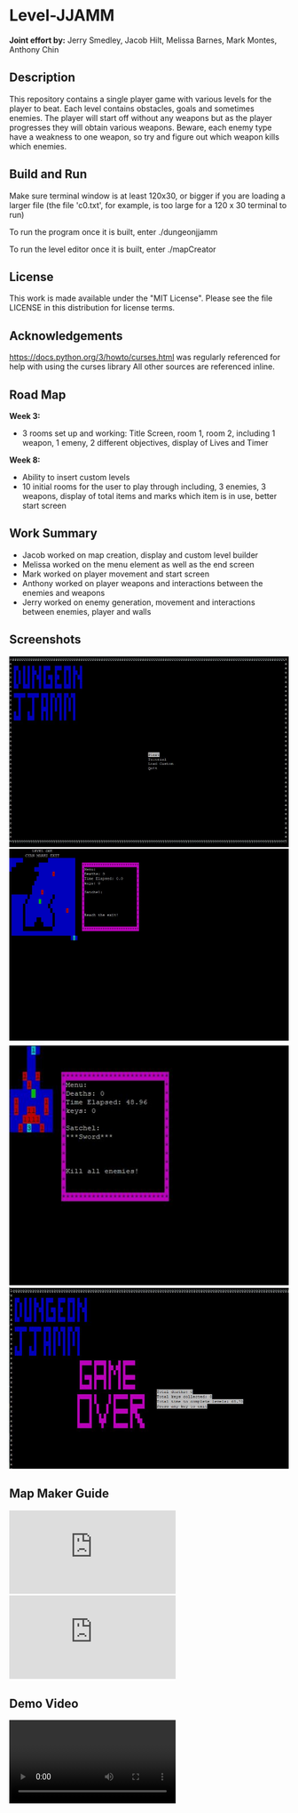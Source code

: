 # Level-JJAMM

**Joint effort by:** Jerry Smedley, Jacob Hilt, Melissa Barnes, Mark Montes, Anthony Chin

## Description
This repository contains a single player game with various levels for the player to beat. Each level contains obstacles, goals and sometimes enemies. The player will start off without any weapons but as the player progresses they will obtain various weapons. Beware, each enemy type have a weakness to one weapon, so try and figure out which weapon kills which enemies.

## Build and Run
Make sure terminal window is at least 120x30,
or bigger if you are loading a larger file
(the file 'c0.txt', for example, is too large
for a 120 x 30 terminal to run)

To run the program once it is built, enter
./dungeonjjamm

To run the level editor once it is built, enter
./mapCreator

## License
This work is made available under the "MIT License". Please see the file LICENSE in this distribution for license terms.

## Acknowledgements
https://docs.python.org/3/howto/curses.html was regularly referenced for help with using the curses library
All other sources are referenced inline.

## Road Map
**Week 3:**
+ 3 rooms set up and working: Title Screen, room 1, room 2, including 1 weapon, 1 emeny, 2 different objectives, display of Lives and Timer

**Week 8:**
 + Ability to insert custom levels
+ 10 initial rooms for the user to play through including, 3 enemies, 3 weapons, display of total items and marks which item is in use, better start screen

## Work Summary
+ Jacob worked on map creation, display and custom level builder
+ Melissa worked on the menu element as well as the end screen
+ Mark worked on player movement and start screen
+ Anthony worked on player weapons and interactions between the enemies and weapons
+ Jerry worked on enemy generation, movement and interactions between enemies, player and walls

## Screenshots
![alt text](https://github.com/JJAMM/Level-JJAMM/blob/main/documents/start_menu.JPG)
![alt text](https://github.com/JJAMM/Level-JJAMM/blob/main/documents/lv1.JPG)
![alt text](https://github.com/JJAMM/Level-JJAMM/blob/main/documents/lv3.JPG)
![alt text](https://github.com/JJAMM/Level-JJAMM/blob/main/documents/gameover.JPG)

## Map Maker Guide
![alt text](https://github.com/JJAMM/Level-JJAMM/blob/main/documents/mapMakerGuide.pdf)
![alt text](https://github.com/JJAMM/Level-JJAMM/blob/main/documents/mapMakerGuide.txt)

## Demo Video
![alt text](https://github.com/JJAMM/Level-JJAMM/blob/main/documents/UserGuideLQ.mp4)
